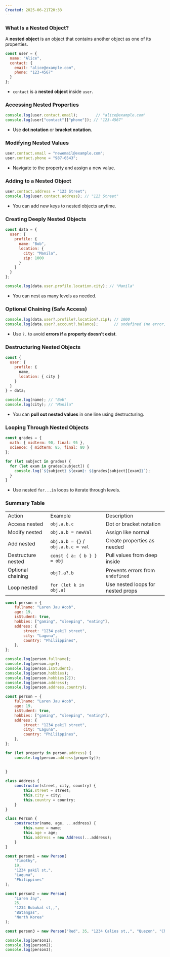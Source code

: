 ```yaml
---
Created: 2025-06-21T20:33
---
```

### **What Is a Nested Object?**

A **nested object** is an object that contains another object as one of its properties.

```JavaScript
const user = {
  name: "Alice",
  contact: {
    email: "alice@example.com",
    phone: "123-4567"
  }
};
```

- `contact` is a **nested object** inside `user`.

  

### **Accessing Nested Properties**

```JavaScript
console.log(user.contact.email);        // "alice@example.com"
console.log(user["contact"]["phone"]); // "123-4567"
```

- Use **dot notation** or **bracket notation**.

  

### **Modifying Nested Values**

```JavaScript
user.contact.email = "newemail@example.com";
user.contact.phone = "987-6543";
```

- Navigate to the property and assign a new value.

  

### **Adding to a Nested Object**

```JavaScript
user.contact.address = "123 Street";
console.log(user.contact.address); // "123 Street"
```

- You can add new keys to nested objects anytime.

  

### **Creating Deeply Nested Objects**

```JavaScript
const data = {
  user: {
    profile: {
      name: "Bob",
      location: {
        city: "Manila",
        zip: 1000
      }
    }
  }
};

console.log(data.user.profile.location.city); // "Manila"
```

- You can nest as many levels as needed.

  

### **Optional Chaining (Safe Access)**

```JavaScript
console.log(data.user?.profile?.location?.zip); // 1000
console.log(data.user?.account?.balance);       // undefined (no error)
```

- Use `?.` to avoid **errors if a property doesn’t exist**.

  

### **Destructuring Nested Objects**

```JavaScript
const {
  user: {
    profile: {
      name,
      location: { city }
    }
  }
} = data;

console.log(name); // "Bob"
console.log(city); // "Manila"
```

- You can **pull out nested values** in one line using destructuring.

  

### **Looping Through Nested Objects**

```JavaScript
const grades = {
  math: { midterm: 90, final: 95 },
  science: { midterm: 85, final: 80 }
};

for (let subject in grades) {
  for (let exam in grades[subject]) {
    console.log(`${subject} ${exam}: ${grades[subject][exam]}`);
  }
}
```

- Use nested `for...in` loops to iterate through levels.

  

### Summary Table

|   |   |   |
|---|---|---|
|Action|Example|Description|
|Access nested|`obj.a.b.c`|Dot or bracket notation|
|Modify nested|`obj.a.b = newVal`|Assign like normal|
|Add nested|`obj.a.b = {}` / `obj.a.b.c = val`|Create properties as needed|
|Destructure nested|`const { a: { b } } = obj`|Pull values from deep inside|
|Optional chaining|`obj?.a?.b`|Prevents errors from `undefined`|
|Loop nested|`for (let k in obj.a)`|Use nested loops for nested props|

  

```JavaScript
const person = {
    fullname: "Laren Jau Acob",
    age: 19,
    isStudent: true,
    hobbies: ["gaming", "sleeping", "eating"],
    address: {
        street: "1234 pakil street",
        city: "Laguna",
        country: "Philiippines",
    },
};

console.log(person.fullname);
console.log(person.age);
console.log(person.isStudent);
console.log(person.hobbies);
console.log(person.hobbies[2]);
console.log(person.address);
console.log(person.address.country);
```

  

```JavaScript
const person = {
    fullname: "Laren Jau Acob",
    age: 19,
    isStudent: true,
    hobbies: ["gaming", "sleeping", "eating"],
    address: {
        street: "1234 pakil street",
        city: "Laguna",
        country: "Philiippines",
    },
};

for (let property in person.address) {
    console.log(person.address[property]);
    
    
}
```

  

```JavaScript
class Address {
    constructor(street, city, country) {
        this.street = street;
        this.city = city;
        this.country = country;
    }
}

class Person {
    constructor(name, age, ...address) {
        this.name = name;
        this.age = age;
        this.address = new Address(...address);
    }
}

const person1 = new Person(
    "Timothy",
    19,
    "1234 pakil st,",
    "Laguna",
    "Philippines"
);

const person2 = new Person(
    "Laren Jay",
    25,
    "1234 Bubukal st,,",
    "Batangas",
    "North Korea"
);

const person3 = new Person("Red", 35, "1234 Calios st,,", "Quezon", "China");

console.log(person1);
console.log(person2);
console.log(person3);
```